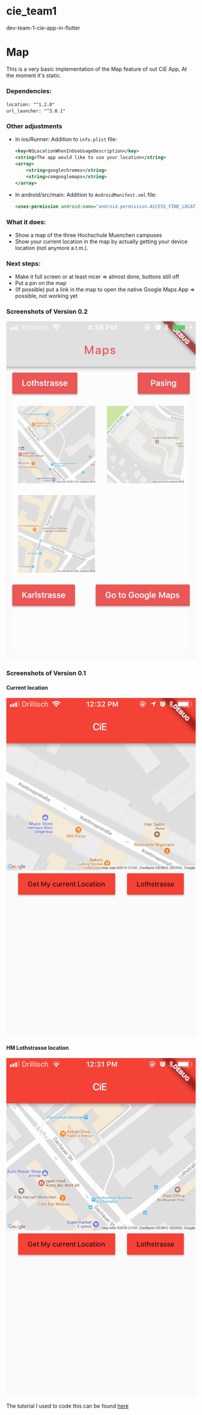 # cie_team1

dev-team-1-cie-app-in-flutter 

# Map
This is a very basic implementation of the Map feature of out CiE App,
At the moment it's static.

### Dependencies:
`location: "^1.2.0"`  
`url_launcher: "^3.0.1"`  

### Other adjustments
* In ios/Runner: Addition to `info.plist` file:
    ```xml
    <key>NSLocationWhenInUseUsageDescription</key>
    <string>The app would like to use your location</string>
    <array>
    	<string>googlechromes</string>
    	<string>comgooglemaps</string>
	</array>
    ```

* In android/src/main: Addition to `AndroidManifest.xml` file:
    ```xml
    <uses-permission android:name="android.permission.ACCESS_FINE_LOCATION"/>
    ```

### What it does:
* Show a map of the three Hochschule Muenchen campuses
* Show your current location in the map by actually getting your device location (not anymore a.t.m.). 

### Next steps:
* Make it full screen or at least nicer => almost done, buttons still off
* Put a pin on the map
* (If possible) put a link in the map to open the native Google Maps App => possible, not working yet

### Screenshots of Version 0.2
![Better looking Map](misc/cie_map_improved.jpeg)

### Screenshots of Version 0.1
#### Current location  

![Current location](misc/cie_map_current_loc.jpeg)

#### HM Lothstrasse location
![HM Lothstrasse location](misc/cie_map_lothstrasse.jpeg)

The tutorial I used to code this can be found [here](https://ericwindmill.com/zero-to-one-with-flutter-google-maps-app-pt-1/)
